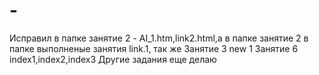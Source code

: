 # -
Исправил в папке занятие 2 - AI_1.htm,link2.html,а в папке занятие 2 в папке выполненые занятия link.1,
так же Занятие 3 new 1
Занятие 6 index1,index2,index3
Другие задания еще делаю
